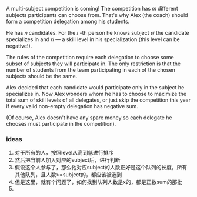 A multi-subject competition is coming! The competition has 𝑚
different subjects participants can choose from. That's why Alex (the coach) should form a competition delegation among
his students.

He has 𝑛
candidates. For the 𝑖
-th person he knows subject 𝑠𝑖
the candidate specializes in and 𝑟𝑖
— a skill level in his specialization (this level can be negative!).

The rules of the competition require each delegation to choose some subset of subjects they will participate in. The
only restriction is that the number of students from the team participating in each of the chosen subjects should be the
same.

Alex decided that each candidate would participate only in the subject he specializes in. Now Alex wonders whom he has
to choose to maximize the total sum of skill levels of all delegates, or just skip the competition this year if every
valid non-empty delegation has negative sum.

(Of course, Alex doesn't have any spare money so each delegate he chooses must participate in the competition).

### ideas

1. 对于所有的人，按照level从高到低进行排序
2. 然后把当前人加入对应的subject后，进行判断
3. 假设这个人参与了，那么他对应subject的人数正好是这个队列的长度，所有其他队列，且人数>=subject的，都应该被选到
4. 但是这里，就有个问题了，如何找到队列人数是x的，都是正数sum的那批
5. 